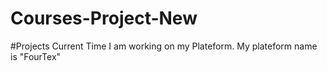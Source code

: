 # Courses-Project-New
#Projects
Current Time I am working on my Plateform. My plateform name is "FourTex"
